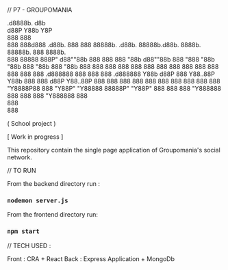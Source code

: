 // P7 - GROUPOMANIA

.d8888b. d8b  
d88P Y88b Y8P  
888 888  
888 888d888 .d88b. 888 888 88888b. .d88b. 88888b.d88b. 8888b. 88888b. 888 8888b.  
888 88888 888P" d88""88b 888 888 888 "88b d88""88b 888 "888 "88b "88b 888 "88b 888 "88b
888 888 888 888 888 888 888 888 888 888 888 888 888 888 .d888888 888 888 888 .d888888
Y88b d88P 888 Y88..88P Y88b 888 888 d88P Y88..88P 888 888 888 888 888 888 888 888 888 888
"Y8888P88 888 "Y88P" "Y88888 88888P" "Y88P" 888 888 888 "Y888888 888 888 888 "Y888888
888  
 888  
 888

( School project )

[ Work in progress ]


This repository contain the single page application of Groupomania's social network.

// TO RUN

From the backend directory run :

### `nodemon server.js`

From the frontend directory run:

### `npm start`

// TECH USED :

Front : CRA + React
Back : Express Application + MongoDb
